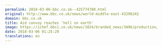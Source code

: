 ```yaml
---
permalink: 2018-03-06-bbc.co.uk--425774780.html
original: http://www.bbc.co.uk/news/world-middle-east-43296242
domain: bbc.co.uk
title: Aid convoy reaches 'hell on earth'
image: https://ichef.bbci.co.uk/news/1024/branded_news/3A96/production/_100289941_p0606fpq.jpg
date: 2018-03-06 01:25:29
translations: en
---
```


